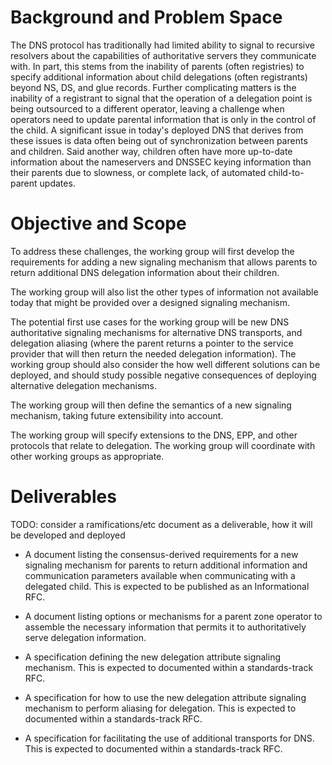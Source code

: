# Background and Problem Space

The DNS protocol has traditionally had limited ability to signal to recursive resolvers about the capabilities of authoritative servers they communicate with.
In part, this stems from the inability of parents (often registries) to specify additional information about child delegations (often registrants) beyond NS, DS, and glue records.
Further complicating matters is the inability of a registrant to signal that the operation of a delegation point is being outsourced to a different operator, leaving a challenge when operators need to update parental information that is only in the control of the child.
A significant issue in today's deployed DNS that derives from these issues is data often being out of synchronization between parents and children. Said another way, children often have more up-to-date information about the nameservers and DNSSEC keying information than their parents due to slowness, or complete lack, of automated child-to-parent updates.

# Objective and Scope

To address these challenges, the working group will first develop the requirements for adding a new signaling mechanism that allows parents to return additional DNS delegation information about their children.

The working group will also list the other types of information not available today that might be provided over a designed signaling mechanism.

The potential first use cases for the working group will be new DNS authoritative signaling mechanisms for alternative DNS transports,
and delegation aliasing (where the parent returns a pointer to the service provider that will then return the needed delegation information).
The working group should also consider the how well different solutions can be deployed, and should study possible negative consequences of deploying alternative delegation mechanisms.

The working group will then define the semantics of a new signaling mechanism, taking future extensibility into account.

The working group will specify extensions to the DNS, EPP, and other protocols that relate to delegation.
The working group will coordinate with other working groups as appropriate.

# Deliverables

TODO: consider a ramifications/etc document as a deliverable, how it will be developed and deployed

- A document listing the consensus-derived requirements for a new signaling mechanism for parents to return additional information and communication parameters available when communicating with a delegated child.  This is expected to be published as an Informational RFC.

- A document listing options or mechanisms for a parent zone operator to assemble the necessary information that permits it to authoritatively serve delegation information.

- A specification defining the new delegation attribute signaling mechanism.
This is expected to documented within a standards-track RFC.

- A specification for how to use the new delegation attribute signaling mechanism to perform aliasing for delegation.
This is expected to documented within a standards-track RFC.

- A specification for facilitating the use of additional transports for DNS.
This is expected to documented within a standards-track RFC.

